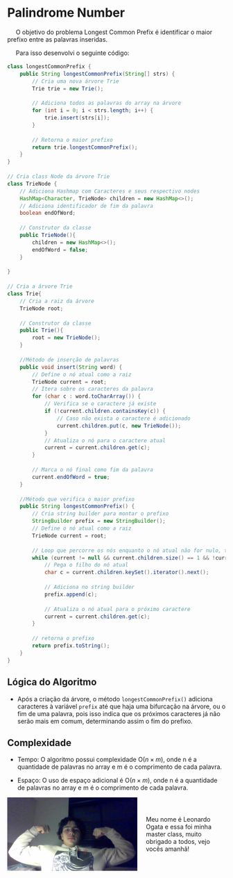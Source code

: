 # Palindrome Number

&nbsp;&nbsp;&nbsp;&nbsp; O objetivo do problema Longest Common Prefix é identificar o maior prefixo entre as palavras inseridas.

&nbsp;&nbsp;&nbsp;&nbsp; Para isso desenvolvi o seguinte código: 

```java
class longestCommonPrefix {
    public String longestCommonPrefix(String[] strs) {
        // Cria uma nova árvore Trie
        Trie trie = new Trie();

        // Adiciona todos as palavras do array na árvore
        for (int i = 0; i < strs.length; i++) {
            trie.insert(strs[i]);
        }

        // Retorna o maior prefixo
        return trie.longestCommonPrefix();
    }
}

// Cria class Node da árvore Trie
class TrieNode {
    // Adiciona Hashmap com Caracteres e seus respectivo nodes
    HashMap<Character, TrieNode> children = new HashMap<>();
    // Adiciona identificador de fim da palavra
    boolean endOfWord;

    // Construtor da classe
    public TrieNode(){
        children = new HashMap<>();
        endOfWord = false;
    }
    
}

// Cria a árvore Trie
class Trie{
    // Cria a raiz da árvore
    TrieNode root;

    // Construtor da classe
    public Trie(){
        root = new TrieNode();
    }

    //Método de inserção de palavras
    public void insert(String word) {
        // Define o nó atual como a raiz
        TrieNode current = root;
        // Itera sobre os caracteres da palavra
        for (char c : word.toCharArray()) {
            // Verifica se o caractere já existe
            if (!current.children.containsKey(c)) {
                // Caso não exista o caractere é adicionado
                current.children.put(c, new TrieNode());
            }
            // Atualiza o nó para o caractere atual
            current = current.children.get(c);
        }

        // Marca o nó final como fim da palavra
        current.endOfWord = true;
    }

    //Método que verifica o maior prefixo
    public String longestCommonPrefix() {
        // Cria string builder para montar o prefixo
        StringBuilder prefix = new StringBuilder();
        // Define o nó atual como a raiz
        TrieNode current = root;
    
        // Loop que percorre os nós enquanto o nó atual não for nulo, tiver exatamente um filho e não for o final de uma palavra
        while (current != null && current.children.size() == 1 && !current.endOfWord) {
            // Pega o filho do nó atual
            char c = current.children.keySet().iterator().next();
            
            // Adiciona no string builder
            prefix.append(c);
            
            // Atualiza o nó atual para o próximo caractere 
            current = current.children.get(c);
        }

        // retorna o prefixo
        return prefix.toString();
    }
}
```

## Lógica do Algoritmo
- Após a criação da árvore, o método `longestCommonPrefix()` adiciona caracteres à variável `prefix` até que haja uma bifurcação na árvore, ou o fim de uma palavra, pois isso indica que os próximos caracteres já não serão mais em comum, determinando assim o fim do prefixo.    

## Complexidade
- Tempo: O algoritmo possui complexidade O(${n \times m}$), onde n é a quantidade de palavras no array e m é o comprimento de cada palavra.

- Espaço: O uso de espaço adicional é O(${n \times m}$), onde n é a quantidade de palavras no array e m é o comprimento de cada palavra.

<div style="display: flex; align-items: center; justify-content: center;">
    <img src="leoogata4.jpg" alt="leoogata" style="width: 300px; height: auto; margin-right: 20px;">
    <div>
        <p>Meu nome é Leonardo Ogata e essa foi minha master class, muito obrigado a todos, vejo vocês amanhã!</p>
    </div>
</div>
